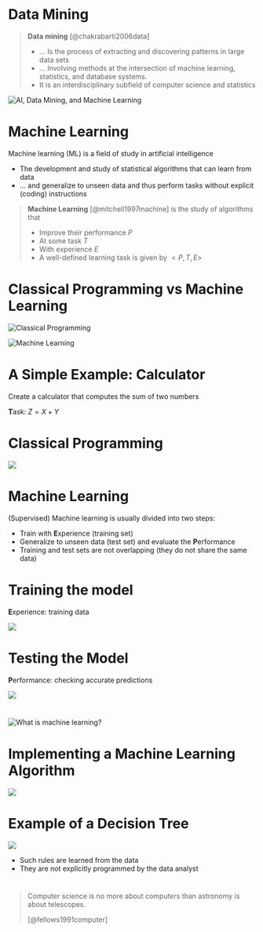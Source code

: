 # Data Mining

> **Data mining** [@chakrabarti2006data]
> 
> - ... Is the process of extracting and discovering patterns in large data sets 
> - ... Involving methods at the intersection of machine learning, statistics, and database systems.
> - It is an interdisciplinary subfield of computer science and statistics

![AI, Data Mining, and Machine Learning](./img/00-ml/data-mining-Venn-diagram.png)

# Machine Learning

Machine learning (ML) is a field of study in artificial intelligence 

- The development and study of statistical algorithms that can learn from data
- ... and generalize to unseen data and thus perform tasks without explicit (coding) instructions

> **Machine Learning** [@mitchell1997machine] is the study of algorithms that
> 
> - Improve their performance $P$
> - At some task $T$
> - With experience $E$
> - A well-defined learning task is given by $<P, T, E>$

# Classical Programming vs Machine Learning

![Classical Programming](./img/00-ml/ml1.svg)

![Machine Learning](./img/00-ml/ml2.svg)

# A Simple Example: Calculator

Create a calculator that computes the sum of two numbers

**T**ask: $Z = X + Y$

# Classical Programming

<img src="./img/00-ml/ml3.svg" class="center">

# Machine Learning

(Supervised) Machine learning is usually divided into two steps:

- Train with **E**xperience (training set)
- Generalize to unseen data (test set) and evaluate the **P**erformance
- Training and test sets are not overlapping (they do not share the same data)

# Training the model

**E**xperience: training data

<img src="./img/00-ml/ml4.svg" class="center">

# Testing the Model

**P**erformance: checking accurate predictions

<img src="./img/00-ml/ml5.svg" class="center">

# 

![What is machine learning?](https://imgs.xkcd.com/comics/machine_learning.png)

# Implementing a Machine Learning Algorithm

<img src="./img/00-ml/ml7.svg" class="center">

# Example of a Decision Tree

<img src="./img/00-ml/ml6.svg" class="center">

- Such rules are learned from the data
- They are not explicitly programmed by the data analyst

# 

> Computer science is no more about computers than astronomy is about telescopes.
>
> [@fellows1991computer]